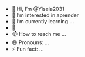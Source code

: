 - 👋 Hi, I’m @Yisela2031
- 👀 I’m interested in aprender
- 🌱 I’m currently learning ...
- 💞️ 
- 📫 How to reach me ...
- 😄 Pronouns: ...
- ⚡ Fun fact: ...

<!---
Yisela2031/Yisela2031 is a ✨ special ✨ repository because its `README.md` (this file) appears on your GitHub profile.
You can click the Preview link to take a look at your changes.
--->
